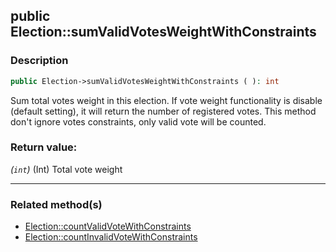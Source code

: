 ## public Election::sumValidVotesWeightWithConstraints

### Description    

```php
public Election->sumValidVotesWeightWithConstraints ( ): int
```

Sum total votes weight in this election. If vote weight functionality is disable (default setting), it will return the number of registered votes. This method don't ignore votes constraints, only valid vote will be counted.
    

### Return value:   

*(```int```)* (Int) Total vote weight


---------------------------------------

### Related method(s)      

* [Election::countValidVoteWithConstraints](../Election%20Class/public%20Election--countValidVoteWithConstraints.md)    
* [Election::countInvalidVoteWithConstraints](../Election%20Class/public%20Election--countInvalidVoteWithConstraints.md)    
